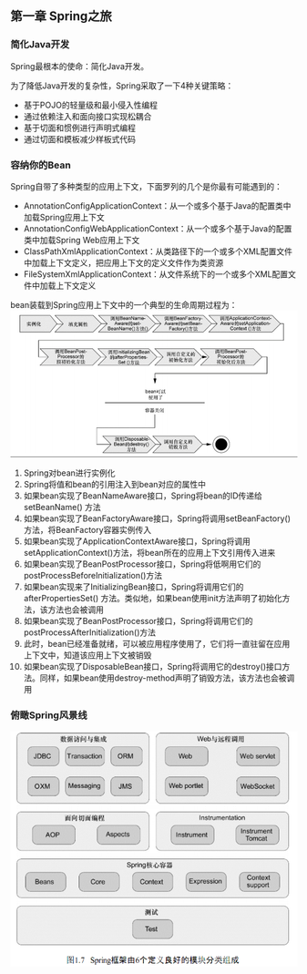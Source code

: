## 第一章 Spring之旅

### 简化Java开发

Spring最根本的使命：简化Java开发。

为了降低Java开发的复杂性，Spring采取了一下4种关键策略：

* 基于POJO的轻量级和最小侵入性编程
* 通过依赖注入和面向接口实现松耦合
* 基于切面和惯例进行声明式编程
* 通过切面和模板减少样板式代码

### 容纳你的Bean

Spring自带了多种类型的应用上下文，下面罗列的几个是你最有可能遇到的：

* AnnotationConfigApplicationContext：从一个或多个基于Java的配置类中加载Spring应用上下文
* AnnotationConfigWebApplicationContext：从一个或多个基于Java的配置类中加载Spring Web应用上下文
* ClassPathXmlApplicationContext：从类路径下的一个或多个XML配置文件中加载上下文定义，把应用上下文的定义文件作为类资源
* FileSystemXmlApplicationContext：从文件系统下的一个或多个XML配置文件中加载上下文定义

bean装载到Spring应用上下文中的一个典型的生命周期过程为：
![](images/01_01.png)

1. Spring对bean进行实例化
1. Spring将值和bean的引用注入到bean对应的属性中
1. 如果bean实现了BeanNameAware接口，Spring将bean的ID传递给setBeanName() 方法
1. 如果bean实现了BeanFactoryAware接口，Spring将调用setBeanFactory()方法，将BeanFactory容器实例传入
1. 如果bean实现了ApplicationContextAware接口，Spring将调用setApplicationContext()方法，将bean所在的应用上下文引用传入进来
1. 如果bean实现了BeanPostProcessor接口，Spring将低啊用它们的postProcessBeforeInitialization()方法
1. 如果bean实现来了InitializingBean接口，Spring将调用它们的afterPropertiesSet() 方法。类似地，如果bean使用init方法声明了初始化方法，该方法也会被调用
1. 如果bean实现了BeanPostProcessor接口，Spring将调用它们的postProcessAfterInitialization()方法
1. 此时，bean已经准备就绪，可以被应用程序使用了，它们将一直驻留在应用上下文中，知道该应用上下文被销毁
1. 如果bean实现了DisposableBean接口，Spring将调用它的destroy()接口方法。同样，如果bean使用destroy-method声明了销毁方法，该方法也会被调用

### 俯瞰Spring风景线

![](images/01_02.png)
